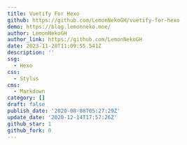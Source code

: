 ```yaml
---
title: Vuetify For Hexo
github: https://github.com/LemonNekoGH/vuetify-for-hexo
demo: https://blog.lemonneko.moe/
author: LemonNekoGH
author_link: https://github.com/LemonNekoGH
date: 2023-11-28T11:09:55.541Z
description: ''
ssg:
  - Hexo
css:
  - Stylus
cms:
  - Markdown
category: []
draft: false
publish_date: '2020-08-08T05:27:29Z'
update_date: '2020-12-14T17:57:26Z'
github_star: 1
github_fork: 0
---
```

